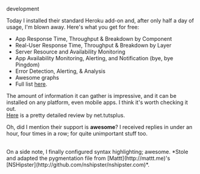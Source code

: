 development

Today I installed their standard Heroku add-on and, after only half a day of usage, I'm blown away. Here's what you get for free:

* App Response Time, Throughput & Breakdown by Component
* Real-User Response Time, Throughput & Breakdown by Layer
* Server Resource and Availability Monitoring
* App Availability Monitoring, Alerting, and Notification (bye, bye Pingdom) 
* Error Detection, Alerting, & Analysis
* Awesome graphs
* Full list [here](http://newrelic.com/pricing/details).

The amount of information it can gather is impressive, and it can be installed on any platform, even mobile apps. I think it's worth checking it out.  
[Here](http://net.tutsplus.com/articles/attention-developers-newrelic-is-your-secret-weapon/) is a pretty detailed review by net.tutsplus.

Oh, did I mention their support is **awesome**? I received replies in under an hour, four times in a row; for quite unimportant stuff too.

<br />
On a side note, I finally configured syntax highlighting; awesome.  
*Stole and adapted the pygmentation file from [Mattt](http://mattt.me)'s  [NSHipster](http://github.com/nshipster/nshipster.com)*.